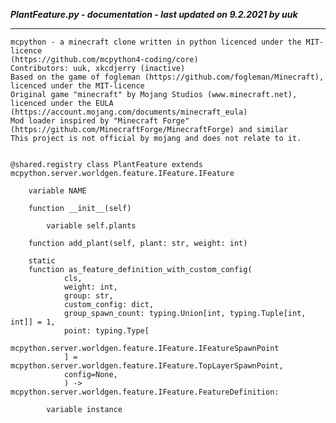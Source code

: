 ***PlantFeature.py - documentation - last updated on 9.2.2021 by uuk***
___

    mcpython - a minecraft clone written in python licenced under the MIT-licence 
    (https://github.com/mcpython4-coding/core)
    Contributors: uuk, xkcdjerry (inactive)
    Based on the game of fogleman (https://github.com/fogleman/Minecraft), licenced under the MIT-licence
    Original game "minecraft" by Mojang Studios (www.minecraft.net), licenced under the EULA
    (https://account.mojang.com/documents/minecraft_eula)
    Mod loader inspired by "Minecraft Forge" (https://github.com/MinecraftForge/MinecraftForge) and similar
    This project is not official by mojang and does not relate to it.


    @shared.registry class PlantFeature extends mcpython.server.worldgen.feature.IFeature.IFeature

        variable NAME

        function __init__(self)

            variable self.plants

        function add_plant(self, plant: str, weight: int)

        static
        function as_feature_definition_with_custom_config(
                cls,
                weight: int,
                group: str,
                custom_config: dict,
                group_spawn_count: typing.Union[int, typing.Tuple[int, int]] = 1,
                point: typing.Type[
                mcpython.server.worldgen.feature.IFeature.IFeatureSpawnPoint
                ] = mcpython.server.worldgen.feature.IFeature.TopLayerSpawnPoint,
                config=None,
                ) -> mcpython.server.worldgen.feature.IFeature.FeatureDefinition:

            variable instance